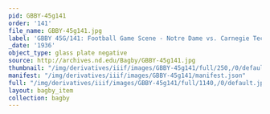 ```yaml
---
pid: GBBY-45g141
order: '141'
file_name: GBBY-45g141.jpg
label: 'GBBY 45G/141: Football Game Scene - Notre Dame vs. Carnegie Tech - 1936'
_date: '1936'
object_type: glass plate negative
source: http://archives.nd.edu/Bagby/GBBY-45g141.jpg
thumbnail: "/img/derivatives/iiif/images/GBBY-45g141/full/250,/0/default.jpg"
manifest: "/img/derivatives/iiif/images/GBBY-45g141/manifest.json"
full: "/img/derivatives/iiif/images/GBBY-45g141/full/1140,/0/default.jpg"
layout: bagby_item
collection: bagby
---
```

